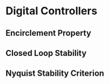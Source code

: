 # Digital Controllers


## Encirclement Property



## Closed Loop Stability



## Nyquist Stability Criterion



